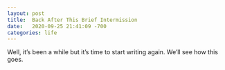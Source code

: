 ```yaml
---
layout: post
title:  Back After This Brief Intermission
date:   2020-09-25 21:41:09 -700
categories: life
---
```


Well, it’s been a while but it’s time to start writing again. We’ll see how this goes.